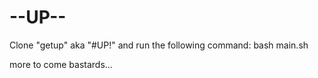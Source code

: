 --UP--
======

Clone "getup" aka "#UP!" and run the following command:
bash main.sh

more to come bastards...